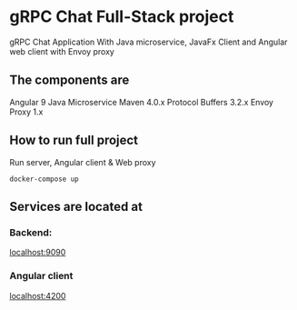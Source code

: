 # gRPC Chat Full-Stack project

gRPC Chat Application With Java microservice, JavaFx Client and Angular web client with Envoy proxy

## The components are

Angular 9
Java Microservice Maven 4.0.x
Protocol Buffers 3.2.x
Envoy Proxy 1.x

## How to run full project

Run server, Angular client & Web proxy

```
docker-compose up
```

## Services are located at

### Backend:

[localhost:9090](http://localhost:9090/)

### Angular client

[localhost:4200](http://localhost:4200/)
